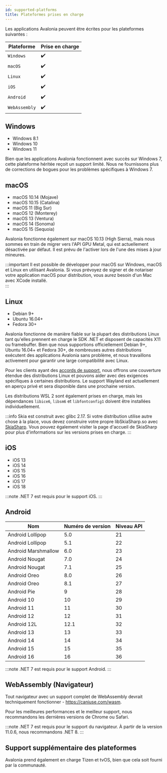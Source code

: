 ```yaml
---
id: supported-platforms
title: Plateformes prises en charge
---
```


Les applications Avalonia peuvent être écrites pour les plateformes suivantes :

| Plateforme    | Prise en charge |
|----------------|-----------------|
| `Windows`      | ✔️              |
| `macOS`        | ✔️              |
| `Linux`        | ✔️              |
| `iOS`          | ✔️              |
| `Android`      | ✔️              |
| `WebAssembly`  | ✔️              |

## Windows

* Windows 8.1
* Windows 10
* Windows 11

Bien que les applications Avalonia fonctionnent avec succès sur Windows 7, cette plateforme héritée reçoit un support limité. Nous ne fournissons plus de corrections de bogues pour les problèmes spécifiques à Windows 7.

## macOS

* macOS 10.14 (Mojave)
* macOS 10.15 (Catalina)
* macOS 11 (Big Sur)
* macOS 12 (Monterey)
* macOS 13 (Ventura)
* macOS 14 (Sonoma)
* macOS 15 (Sequoia)

Avalonia fonctionne également sur macOS 10.13 (High Sierra), mais nous sommes en train de migrer vers l'API GPU Metal, qui est actuellement désactivée par défaut. Il est prévu de l'activer lors de l'une des mises à jour mineures.

:::important
Il est possible de développer pour macOS sur Windows, macOS et Linux en utilisant Avalonia. Si vous prévoyez de signer et de notariser votre application macOS pour distribution, vous aurez besoin d'un Mac avec XCode installé.  
:::

## Linux

* Debian 9+
* Ubuntu 16.04+
* Fedora 30+

Avalonia fonctionne de manière fiable sur la plupart des distributions Linux tant qu'elles prennent en charge le SDK .NET et disposent de capacités X11 ou framebuffer. Bien que nous supportions officiellement Debian 9+, Ubuntu 16.04+ et Fedora 30+, de nombreuses autres distributions exécutent des applications Avalonia sans problème, et nous travaillons activement pour garantir une large compatibilité avec Linux.

Pour les clients ayant des [accords de support](https://avaloniaui.net/support), nous offrons une couverture étendue des distributions Linux et pouvons aider avec des exigences spécifiques à certaines distributions. Le support Wayland est actuellement en aperçu privé et sera disponible dans une prochaine version.

Les distributions WSL 2 sont également prises en charge, mais les dépendances `libice6`, `libsm6` et `libfontconfig1` doivent être installées individuellement.

:::info
Skia est construit avec glibc 2.17. Si votre distribution utilise autre chose à la place, vous devez construire votre propre libSkiaSharp.so avec [SkiaSharp](https://github.com/mono/SkiaSharp). Vous pouvez également visiter la page d'accueil de SkiaSharp pour plus d'informations sur les versions prises en charge.
:::

## iOS 

* iOS 13
* iOS 14
* iOS 15
* iOS 16
* iOS 17
* iOS 18

:::note
.NET 7 est requis pour le support iOS.
:::

## Android 

| Nom                 | Numéro de version | Niveau API |
|---------------------|-------------------|------------|
| Android Lollipop    | 5.0               | 21         |
| Android Lollipop    | 5.1               | 22         |
| Android Marshmallow | 6.0               | 23         |
| Android Nougat      | 7.0               | 24         |
| Android Nougat      | 7.1               | 25         |
| Android Oreo        | 8.0               | 26         |
| Android Oreo        | 8.1               | 27         |
| Android Pie         | 9                 | 28         |
| Android 10          | 10                | 29         |
| Android 11          | 11                | 30         |
| Android 12          | 12                | 31         |
| Android 12L         | 12.1              | 32         |
| Android 13          | 13                | 33         |
| Android 14          | 14                | 34         |
| Android 15          | 15                | 35         |
| Android 16          | 16                | 36         |

:::note
.NET 7 est requis pour le support Android.
:::

## WebAssembly (Navigateur)
Tout navigateur avec un support complet de WebAssembly devrait techniquement fonctionner - https://caniuse.com/wasm.

Pour les meilleures performances et le meilleur support, nous recommandons les dernières versions de Chrome ou Safari.

:::note
.NET 7 est requis pour le support du navigateur. À partir de la version 11.0.6, nous recommandons .NET 8.
:::

## Support supplémentaire des plateformes
Avalonia prend également en charge Tizen et tvOS, bien que cela soit fourni par la communauté.